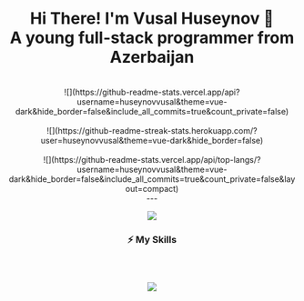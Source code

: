 <h1 align="center">Hi There! I'm Vusal Huseynov 🚀<br/>A young full-stack programmer from Azerbaijan</h1>

<br/>

<div align="center">
![](https://github-readme-stats.vercel.app/api?username=huseynovvusal&theme=vue-dark&hide_border=false&include_all_commits=true&count_private=false)<br/><br/>
![](https://github-readme-streak-stats.herokuapp.com/?user=huseynovvusal&theme=vue-dark&hide_border=false)<br/><br/>
![](https://github-readme-stats.vercel.app/api/top-langs/?username=huseynovvusal&theme=vue-dark&hide_border=false&include_all_commits=true&count_private=false&layout=compact)<br/>  
---
<div>
  
[![](https://visitcount.itsvg.in/api?id=huseynovvusal&icon=0&color=0)](https://visitcount.itsvg.in)<br/>

<h3>⚡ My Skills<h3/>

<br/>

<p>
  <img src="https://skillicons.dev/icons?i=html,css,sass,bootstrap,tailwind,threejs,js,ts,cs,python,git,github,unity,vercel,nextjs,react,vite,firebase,nodejs,express,mongodb,figma,nginx" />
<p/>

<br/>
